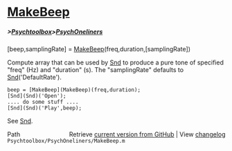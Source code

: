# [MakeBeep](MakeBeep)
##### >[Psychtoolbox](Psychtoolbox)>[PsychOneliners](PsychOneliners)

[beep,samplingRate] = [MakeBeep](MakeBeep)(freq,duration,[samplingRate])  
  
Compute array that can be used by [Snd](Snd) to produce a pure tone of specified  
"freq" (Hz) and "duration" (s). The "samplingRate" defaults to  
[Snd](Snd)('DefaultRate').  
  
    beep = [MakeBeep](MakeBeep)(freq,duration);  
    [Snd](Snd)('Open');  
    .... do some stuff ....  
    [Snd](Snd)('Play',beep);  
  
See [Snd](Snd).  




<div class="code_header" style="text-align:right;">
  <span style="float:left;">Path&nbsp;&nbsp;</span> <span class="counter">Retrieve <a href=
  "https://raw.github.com/Psychtoolbox-3/Psychtoolbox-3/beta/Psychtoolbox/PsychOneliners/MakeBeep.m">current version from GitHub</a> | View <a href=
  "https://github.com/Psychtoolbox-3/Psychtoolbox-3/commits/beta/Psychtoolbox/PsychOneliners/MakeBeep.m">changelog</a></span>
</div>
<div class="code">
  <code>Psychtoolbox/PsychOneliners/MakeBeep.m</code>
</div>

